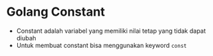 # Golang Constant

- Constant adalah variabel yang memiliki nilai tetap yang tidak dapat diubah
- Untuk membuat constant bisa menggunakan keyword `const`
